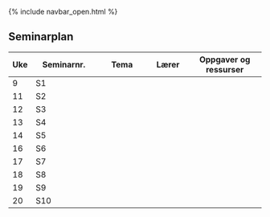 {% include navbar_open.html %}
## Seminarplan

|Uke| Seminarnr. <img width=150/>   | Tema  <img width=250/>     | Lærer <img width=100/>  | Oppgaver og ressurser <img width=200/>  |
|----|------------|----------------------------------------------------------------|-----------|--------------------------------------|
| 9| S1  |         |     |    |
| 11|S2    |         |       |  |
| 12|S3    |         |       |   |
| 13|S4    |         |       |   |
| 14| S5|     |  |   |
| 16|  S6|     |  |
| 17| S7  |    |  |  |
| 18| S8  |     |  |    |
| 19| S9 |     |  |   |
| 20| S10 |     |  |   |

